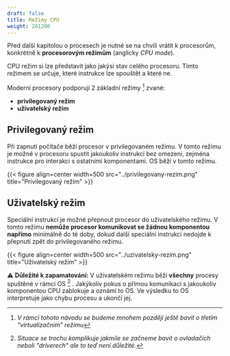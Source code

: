 ```yaml
---
draft: false
title: Režimy CPU
weight: 201200
---
```


Před další kapitolou o procesech je nutné se na chvíli vrátit k procesorům, konkrétně k **procesorovým režimům** (anglicky *CPU mode*). 

CPU režim si lze představit jako jakýsi stav celého procesoru. Tímto režimem se určuje, které instrukce lze spouštět a které ne.

Moderní procesory podporují 2 základní režimy [^a] zvané:
- **privilegovaný režim**
- **uživatelský režim**

## Privilegovaný režim
Při zapnutí počítače běží procesor v privilegovaném režimu. V tomto režimu je možné v procesoru spustit jakoukoliv instrukci bez omezení, zejména instrukce pro interakci s ostatními komponentami. OS běží v tomto režimu.

{{< figure align=center width=500 src="../privilegovany-rezim.png" title="Privilegovaný režim" >}}

## Uživatelský režim
Speciální instrukcí je možné přepnout procesor do uživatelského režimu. V tomto režimu **nemůže procesor komunikovat se žádnou komponentou napřímo** minimálně do té doby, dokud další speciální instrukcí nedojde k přepnutí zpět do privilegovaného režimu.

{{< figure align=center width=500 src="../uzivatelsky-rezim.png" title="Uživatelský režim" >}}

⚠️ **Důležité k zapamatování:** V uživatelském režimu běží **všechny** procesy spuštěné v rámci OS [^s] .  Jakýkoliv pokus o přímou komunikaci s jakoukoliv komponentou CPU zablokuje a oznámí to OS. Ve výsledku to OS interpretuje jako chybu procesu a ukončí jej.

[^a]: *V rámci tohoto návodu se budeme mnohem později ještě bavit o třetím "virtualizačním" režimu*
[^s]: *Situace se trochu komplikuje jakmile se začneme bavit o ovladačích neboli "driverech" ale to teď není důležité.*